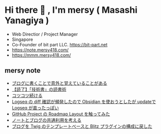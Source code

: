 # Hi there 👋 , I'm mersy ( Masashi Yanagiya )

- Web Directior / Project Manager
- Singapore
- Co-Founder of bit part LLC. https://bit-part.net
- https://note.mersy418.com/
- https://mmm.mersy418.com/

## mersy note
<!-- BLOG-POST-LIST:START -->
- [ブログに書くことで意外と覚えていることがある](https://note.mersy418.com/article/blog-remind?utm_source=feed)
- [【読了】「技術書」の読書術](https://note.mersy418.com/article/book-b0bf469ylk?utm_source=feed)
- [コツコツ続ける](https://note.mersy418.com/article/continuity?utm_source=feed)
- [Logseq の diff 確認が頻発したので Obsidian を使おうとしたが updateで Logseq が直ったっぽい](https://note.mersy418.com/article/logseq-obsidian?utm_source=feed)
- [GitHub Project の Roadmap Layout を触ってみた](https://note.mersy418.com/article/github-project-roadmap-layout?utm_source=feed)
- [ノートとブログの共通利用を考える](https://note.mersy418.com/article/blog-pkm?utm_source=feed)
- [ブログを Twig のテンプレートベースと Blitz プラグインの構成に戻した](https://note.mersy418.com/article/change-to-twig-blitz?utm_source=feed)
<!-- BLOG-POST-LIST:END -->
